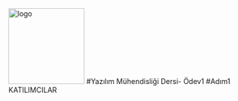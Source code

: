 <img src="http://sunatimur.com/wp/wp-content/uploads/2011/12/pamukkale-universitesi-logo.jpg" alt="logo" height="150" width="150">
#Yazılım Mühendisliği Dersi- Ödev1
#Adım1 KATILIMCILAR
